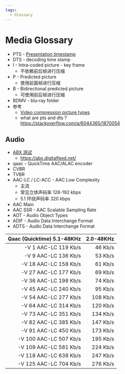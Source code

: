 ```yaml
---
tags:
  - Glossary
---
```


# Media Glossary

- PTS - [Presentation timestamp](https://en.wikipedia.org/wiki/Presentation_timestamp)
- DTS - decoding time stamp
- I - Intra-coded picture - key frame
  - 不依赖前后帧进行压缩
- P - Predicted picture
  - 使用前面帧进行压缩
- B - Bidirectional predicted picture
  - 可使用前后帧进行压缩
- BDMV - blu-ray folder
- 参考
  - [Video compression picture types](https://en.wikipedia.org/wiki/Video_compression_picture_types)
  - what are pts and dts ? https://stackoverflow.com/a/6044365/1870054

## Audio

- [ABX 测试](https://en.wikipedia.org/wiki/ABX_test)
  - https://abx.digitalfeed.net/
- qaac - QuickTime AAC/ALAC encoder
- CVBR
- TVBR
- AAC-LC / LC-ACC - AAC Low Complexity
  - 主流
  - 常见立体声码率 128-192 kbps
  - 5.1 环绕声码率 320 kbps
- AAC Main
- AAC SSR - AAC Scalable Sampling Rate
- AOT - Audio Object Types
- ADIF - Audio Data Interchange Format
- ADTS - Audio Data Interchange Format

| Qaac (Quicktime) 5.1-48KHz | 2.0-48KHz |
| -------------------------: | --------: |
|       -V 1 AAC-LC 119 Kb/s |   46 Kb/s |
|       -V 9 AAC-LC 136 Kb/s |   53 Kb/s |
|      -V 18 AAC-LC 158 Kb/s |   61 Kb/s |
|      -V 27 AAC-LC 177 Kb/s |   69 Kb/s |
|      -V 36 AAC-LC 198 Kb/s |   74 Kb/s |
|      -V 45 AAC-LC 240 Kb/s |   95 Kb/s |
|      -V 54 AAC-LC 277 Kb/s |  108 Kb/s |
|      -V 64 AAC-LC 314 Kb/s |  120 Kb/s |
|      -V 73 AAC-LC 351 Kb/s |  134 Kb/s |
|      -V 82 AAC-LC 385 Kb/s |  147 Kb/s |
|      -V 91 AAC-LC 450 Kb/s |  173 Kb/s |
|     -V 100 AAC-LC 507 Kb/s |  195 Kb/s |
|     -V 109 AAC-LC 581 Kb/s |  224 Kb/s |
|     -V 118 AAC-LC 638 Kb/s |  247 Kb/s |
|     -V 125 AAC-LC 704 Kb/s |  276 Kb/s |
